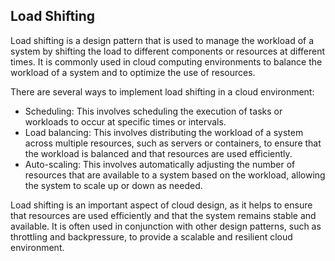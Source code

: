## Load Shifting
Load shifting is a design pattern that is used to manage the workload of a system by shifting the load to different components or resources at different times. It is commonly used in cloud computing environments to balance the workload of a system and to optimize the use of resources.

There are several ways to implement load shifting in a cloud environment:

- Scheduling: This involves scheduling the execution of tasks or workloads to occur at specific times or intervals.
- Load balancing: This involves distributing the workload of a system across multiple resources, such as servers or containers, to ensure that the workload is balanced and that resources are used efficiently.
- Auto-scaling: This involves automatically adjusting the number of resources that are available to a system based on the workload, allowing the system to scale up or down as needed.

Load shifting is an important aspect of cloud design, as it helps to ensure that resources are used efficiently and that the system remains stable and available. It is often used in conjunction with other design patterns, such as throttling and backpressure, to provide a scalable and resilient cloud environment.